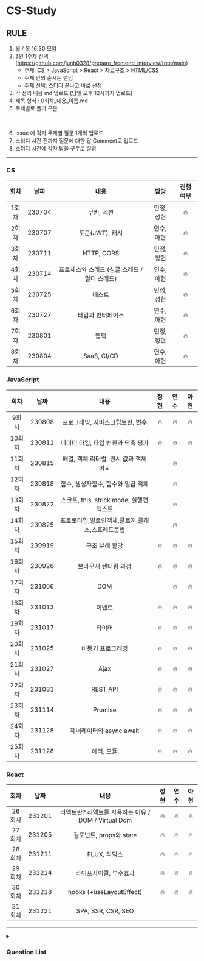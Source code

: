 # CS-Study

## RULE
1. 월 / 목 16:30 모임
2. 3인 1주제 선택 (https://github.com/junh0328/prepare_frontend_interview/tree/main)
   - 주제: CS > JavaScript > React > 자료구조 > HTML/CSS
   - 주제 안의 순서는 랜덤
   - 주제 선택: 스터디 끝나고 바로 선정
3. 각 정리 내용 md 업로드 (당일 오후 12시까지 업로드)
4. 제목 형식 : 0회차_내용_이름.md
5. 주제별로 폴더 구분

<br/>

6. Issue 에 각자 주제별 질문 1개씩 업로드
7. 스터디 시간 전까지 질문에 대한 답 Comment로 업로드
8. 스터디 시간에 각자 답을 구두로 설명

---
### CS
|  회차  |  날짜  |                     내용                      |       담당       | 진행 여부 |
| :----: | :----: | :-------------------------------------------: | :--------------: | :-------: |
| 1회차  | 230704 |                  쿠키, 세션                   |    민정, 정현    |     🔥     |
| 2회차  | 230707 |                토큰(JWT), 캐시                |    연수, 아현    |     🔥     |
| 3회차  | 230711 |                  HTTP, CORS                   |    민정, 정현    |     🔥     |
| 4회차  | 230714 | 프로세스와 스레드 (싱글 스레드 / 멀티 스레드) |    연수, 아현    |     🔥     |
| 5회차  | 230725 |                    테스트                     |    민정, 정현    |     🔥     |
| 6회차  | 230727 |               타입과 인터페이스               |    연수, 아현    |     🔥     |
| 7회차  | 230801 |                     웹팩                      |    민정, 정현    |     🔥     |
| 8회차  | 230804 |                  SaaS, CI/CD                  |    연수, 아현    |     🔥     |


### JavaScript
|  회차  |  날짜  |                     내용                     | 정현 | 연수 | 아현 |
| :----: | :----: | :------------------------------------------: | :--: | :--: | :--: |
| 9회차  | 230808 |       프로그래밍, 자바스크립트란, 변수       |   🔥   |  🔥   |   🔥  |
| 10회차 | 230811 |      데이터 타입, 타입 변환과 단축 평가      |  🔥   |  🔥   |  🔥   |
| 11회차 | 230815 |    배열, 객체 리터럴, 원시 값과 객체 비교    |      |   🔥   |      |
| 12회차 | 230818 |      함수, 생성자함수, 함수와 일급 객체      |      |   🔥   |      |
| 13회차 | 230822 |   스코프, this, strick mode, 실행컨텍스트    |      |   🔥   |      |
| 14회차 | 230825 | 프로토타입,빌트인객체,클로저,클래스,스프레드문법 |       |   🔥   |       |
| 15회차 | 230919 |              구조 분해 할당             |   🔥   |  🔥   |   🔥  |
| 16회차 | 230926 |            브라우저 렌더링 과정           |   🔥   |  🔥   |   🔥  |
| 17회차 | 231006 |            DOM                       |        |  🔥   |   🔥  |
| 18회차 | 231013 |            이벤트                      |   🔥   |  🔥   |   🔥  |
| 19회차 | 231017 |            타이머                      |   🔥   |  🔥   |   🔥  |
| 20회차 | 231025 |            비동기 프로그래밍              |   🔥   |  🔥   |   🔥   |
| 21회차 | 231027 |            Ajax                       |    🔥    |  🔥   |   🔥    |
| 22회차 | 231031 |            REST API                   |    🔥    |  🔥   |   🔥   |
| 23회차 | 231114 |            Promise                    |  🔥    |  🔥   |   🔥   |
| 24회차 | 231128 |            제너레이터와 async await      |    🔥    |    🔥   |    🔥    |
| 25회차 | 231128 |            에러, 모듈                   |    🔥    |    🔥   |    🔥    |

### React
|  회차  |  날짜  |                     내용                         | 정현 | 연수 | 아현 |
| :----: | :----: | :-------------------------------------------: | :--: | :--: | :--: |
| 26회차 | 231201  |  리액트란? 리액트를 사용하는 이유 / DOM / Virtual Dom |    🔥    |    🔥    |    🔥    |
| 27회차 | 231205  |           컴포넌트, props와 state                |    🔥    |    🔥    |    🔥    |
| 28회차 | 231211  |           FLUX, 리덕스                          |    🔥    |    🔥    |    🔥    |
| 29회차 | 231214  |         라이프사이클, 부수효과                      |    🔥    |    🔥    |    🔥    |
| 30회차 | 231218  |         hooks (+useLayoutEffect)              |    🔥    |    🔥    |    🔥    |
| 31회차 | 231221  |         SPA, SSR, CSR, SEO                         |          |          |          |
  
---
<details>
  <summary>
     <h3>Question List</h3>
  </summary>

|    분류    |                             내용                               | 진행 여부 |
| :--------: | :----------------------------------------------------------: | :-------: |
|     CS     |                      프로세스와 스레드                           |     🔥     |
|            |                  싱글 스레드와 멀티 스레드                         |     🔥     |
|            |                             HTTP                             |     🔥     |
|            |                          쿠키 세션                             |     🔥     |
|            |                             CORS                             |     🔥     |
|            |                             SaaS                             |     🔥     |
|            |                       토큰(JWT), 캐시                          |     🔥     |
|            |                            CI/CD                             |     🔥     |
|            |                            테스트                              |     🔥     |
|            |                             웹팩                              |     🔥     |
|            |                      타입과 인터페이스                            |     🔥     |
| JavaScript |                          프로그래밍                             |           |
|            |                        자바스크립트란                            |           |
|            |                             변수                              |           |
|            |                         데이터 타입                             |           |
|            |                     타입변환과 단축 평가                          |           |
|            |                             배열                              |           |
|            |                         객체 리터럴                             |           |
|            |                     원시 값과 객체 비교                           |           |
|            |                             함수                              |           |
|            |                            스코프                              |           |
|            |                 생성자 함수에 의한 객체 생성                        |           |
|            |                       함수와 일급 객체                           |           |
|            |                          프로토타입                             |           |
|            |                         strict mode                          |           |
|            |                         빌트인 객체                             |           |
|            |                             this                             |           |
|            |                        실행 컨텍스트                            |           |
|            |                            클로저                            |           |
|            |                            클래스                            |           |
|            |                        스프레드 문법                         |           |
|            |                        구조 분해 할당                        |     🔥      |
|            |                     브라우저 렌더링 과정                       |      🔥     |
|            |                             DOM                              |           |
|            |                            이벤트                            |      🔥     |
|            |                            타이머                            |     🔥      |
|            |                      비동기 프로그래밍                           |     🔥      |
|            |                             Ajax                             |     🔥     |
|            |                           REST API                           |     🔥      |
|            |                           Promise                            |     🔥      |
|            |                   제너레이터와 async await                      |      🔥     |
|            |                             에러                             |       🔥     |
|            |                             모듈                             |       🔥     |
|   React    |               리액트란? 리액트를 사용하는 이유                      |       🔥      |
|            |                         Virtual DOM                         |       🔥     |
|            |                       컴포넌트, props와 state                  |      🔥      |
|            |                        FLUX, 리덕스                           |      🔥      |
|            |               React에서 state의 불변성 유지란?                   |      🔥       |
|            | 리듀서 내부에서 불변성을 지키는 이유는? 전개 연산자의 단점을 해결할 수 있는 방법 |    🔥      |
|            |    리액트 사용시에 부수효과로 인해 생기는 문제점이 있다면                 |     🔥      |
|            |               컴포넌트의 라이프 사이클 메서드                       |     🔥    |
|            |                    Hooks의 종류                               |     🔥    |
|            |                    useLayoutEffect                          |     🔥    |
|            |                    setState                                 |     ❌    |
|            |                    리액트의 성능개선 방법                         |     ❌    |
|            |                    컴포넌트에서 이벤트 핸들링                      |     ❌    |
|            |                    SPA                                      |           |
|            |                    SSR                                      |           |
|            |                    CSR                                      |           |
|            |                    SEO                                      |           |
|            |                    하이드레이션                                 |           |
|            |                    Next의 렌더링 수행 방식                       |           |
|            |                    사전 렌더링                                 |           |
|            |                    Suspense                                  |           |
|            |                    웹 성능 최적화                                |           |
|            |                    LCP                                       |           |
|            |                    FCP                                       |           |
|    HTML    |                    DOCTYPE                                   |           |
|            |                    웹 표준 및 웹 접근성                          |           |
|            |                    SVG란 ?                                   |           |
|    CSS     |                    display                                   |           |
|            |                    position                                  |           |
|            |                    float                             |           |
|            |                    Fexbod, Grid                         |           |
|            |              이미지 태그를 스타일로 대체하는 법              |           |
|            |                      반응형 웹의 3요소                       |           |
|            |                    CSS Select의 작동 원리                    |           |
|            |                    반응형 웹과 적응형 웹                     |           |
|            |                        FX, EM (단위)                         |           |
|            |                      CSS 적용 우선순위                       |           |
|            |                          CSS-in-JS                           |           |
|            |                         CSS 전처리기                         |           |
|            |                   Padding과 Margin의 차이                    |           |

</details>
